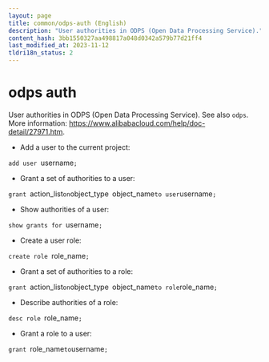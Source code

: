 ```yaml
---
layout: page
title: common/odps-auth (English)
description: "User authorities in ODPS (Open Data Processing Service)."
content_hash: 3bb1550327aa498817a048d0342a579b77d21ff4
last_modified_at: 2023-11-12
tldri18n_status: 2
---
```

# odps auth

User authorities in ODPS (Open Data Processing Service).
See also `odps`.
More information: <https://www.alibabacloud.com/help/doc-detail/27971.htm>.

- Add a user to the current project:

`add user `<span class="tldr-var badge badge-pill bg-dark-lm bg-white-dm text-white-lm text-dark-dm font-weight-bold">username</span>`;`

- Grant a set of authorities to a user:

`grant `<span class="tldr-var badge badge-pill bg-dark-lm bg-white-dm text-white-lm text-dark-dm font-weight-bold">action_list</span>` on `<span class="tldr-var badge badge-pill bg-dark-lm bg-white-dm text-white-lm text-dark-dm font-weight-bold">object_type</span>` `<span class="tldr-var badge badge-pill bg-dark-lm bg-white-dm text-white-lm text-dark-dm font-weight-bold">object_name</span>` to user `<span class="tldr-var badge badge-pill bg-dark-lm bg-white-dm text-white-lm text-dark-dm font-weight-bold">username</span>`;`

- Show authorities of a user:

`show grants for `<span class="tldr-var badge badge-pill bg-dark-lm bg-white-dm text-white-lm text-dark-dm font-weight-bold">username</span>`;`

- Create a user role:

`create role `<span class="tldr-var badge badge-pill bg-dark-lm bg-white-dm text-white-lm text-dark-dm font-weight-bold">role_name</span>`;`

- Grant a set of authorities to a role:

`grant `<span class="tldr-var badge badge-pill bg-dark-lm bg-white-dm text-white-lm text-dark-dm font-weight-bold">action_list</span>` on `<span class="tldr-var badge badge-pill bg-dark-lm bg-white-dm text-white-lm text-dark-dm font-weight-bold">object_type</span>` `<span class="tldr-var badge badge-pill bg-dark-lm bg-white-dm text-white-lm text-dark-dm font-weight-bold">object_name</span>` to role `<span class="tldr-var badge badge-pill bg-dark-lm bg-white-dm text-white-lm text-dark-dm font-weight-bold">role_name</span>`;`

- Describe authorities of a role:

`desc role `<span class="tldr-var badge badge-pill bg-dark-lm bg-white-dm text-white-lm text-dark-dm font-weight-bold">role_name</span>`;`

- Grant a role to a user:

`grant `<span class="tldr-var badge badge-pill bg-dark-lm bg-white-dm text-white-lm text-dark-dm font-weight-bold">role_name</span>` to `<span class="tldr-var badge badge-pill bg-dark-lm bg-white-dm text-white-lm text-dark-dm font-weight-bold">username</span>`;`
